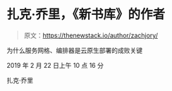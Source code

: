 # 扎克·乔里，《新书库》的作者

> 原文：<https://thenewstack.io/author/zachjory/>

为什么服务网格、编排器是云原生部署的成败关键

2019 年 2 月 22 日上午 10 点 16 分

扎克·乔里